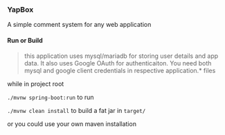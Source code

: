 ### YapBox

A simple comment system for any web application

#### Run or Build

> this application uses mysql/mariadb for storing user details and app data. It also uses Google OAuth for authenticaiton. You need both mysql and google client credentials in respective application.* files

while in project root

`./mvnw spring-boot:run` to run

`./mvnw clean install` to build a fat jar in `target/`

or you could use your own maven installation
